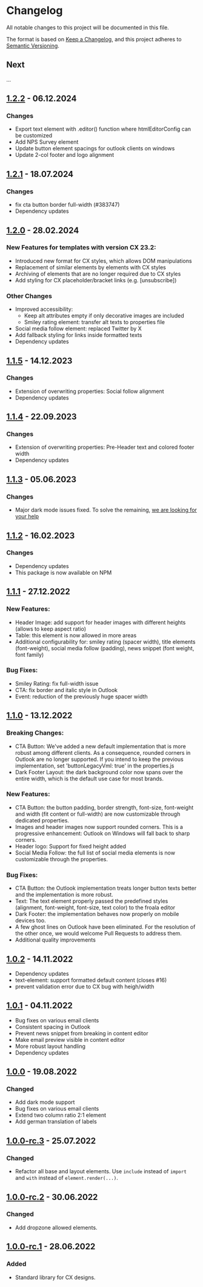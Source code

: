 # Changelog

All notable changes to this project will be documented in this file.

The format is based on [Keep a Changelog](https://keepachangelog.com/en/1.0.0/), and this project adheres
to [Semantic Versioning](https://semver.org/spec/v2.0.0.html).

## Next
...


## [1.2.2] - 06.12.2024

### Changes
* Export text element with .editor() function where htmlEditorConfig can be customized
* Add NPS Survey element
* Update button element spacings for outlook clients on windows
* Update 2-col footer and logo alignment

[1.2.2]: https://github.com/bsi-software/bsi-cx-design-standard-library-email/releases/tag/1.2.2


## [1.2.1] - 18.07.2024

### Changes
* fix cta button border full-width (#383747) 
* Dependency updates

[1.2.1]: https://github.com/bsi-software/bsi-cx-design-standard-library-email/releases/tag/1.2.1


## [1.2.0] - 28.02.2024

### New Features for templates with version CX 23.2:
* Introduced new format for CX styles, which allows DOM manipulations
* Replacement of similar elements by elements with CX styles
* Archiving of elements that are no longer required due to CX styles
* Add styling for CX placeholder/bracket links (e.g. [unsubscribe])

### Other Changes
* Improved accessibility: 
  * Keep alt attributes empty if only decorative images are included
  * Smiley rating element: transfer alt texts to properties file
* Social media follow element: replaced Twitter by X
* Add fallback styling for links inside formatted texts
* Dependency updates

[1.2.0]: https://github.com/bsi-software/bsi-cx-design-standard-library-email/releases/tag/1.2.0


## [1.1.5] - 14.12.2023

### Changes
* Extension of overwriting properties: Social follow alignment
* Dependency updates

[1.1.5]: https://github.com/bsi-software/bsi-cx-design-standard-library-email/releases/tag/1.1.5


## [1.1.4] - 22.09.2023

### Changes
* Extension of overwriting properties: Pre-Header text and colored footer width
* Dependency updates

[1.1.4]: https://github.com/bsi-software/bsi-cx-design-standard-library-email/releases/tag/1.1.4


## [1.1.3] - 05.06.2023

### Changes
* Major dark mode issues fixed. To solve the remaining, [we are looking for your help](https://github.com/bsi-software/bsi-cx-design-master-template-email/issues/26)

[1.1.3]: https://github.com/bsi-software/bsi-cx-design-standard-library-email/releases/tag/1.1.3


## [1.1.2] - 16.02.2023

### Changes
* Dependency updates
* This package is now available on NPM

[1.1.2]: https://github.com/bsi-software/bsi-cx-design-standard-library-email/releases/tag/1.1.2


## [1.1.1] - 27.12.2022

### New Features:
* Header Image: add support for header images with different heights (allows to keep aspect ratio)
* Table: this element is now allowed in more areas
* Additional configurability for: smiley rating (spacer width), title elements (font-weight), social media follow (padding), news snippet (font weight, font family)

### Bug Fixes:
* Smiley Rating: fix full-width issue
* CTA: fix border and italic style in Outlook
* Event: reduction of the previously huge spacer width

[1.1.1]: https://github.com/bsi-software/bsi-cx-design-standard-library-email/releases/tag/1.1.1


## [1.1.0] - 13.12.2022

### Breaking Changes:
* CTA Button: We've added a new default implementation that is more robust among different clients. As a consequence, rounded corners in Outlook are no longer supported. If you intend to keep the previous implementation, set 'buttonLegacyVml: true' in the properties.js
* Dark Footer Layout: the dark background color now spans over the entire width, which is the default use case for most brands.

### New Features:
* CTA Button: the button padding, border strength, font-size, font-weight and width (fit content or full-width) are now customizable through dedicated properties.
* Images and header images now support rounded corners. This is a progressive enhancement: Outlook on Windows will fall back to sharp corners.
* Header logo: Support for fixed height added
* Social Media Follow: the full list of social media elements is now customizable through the properties.

### Bug Fixes:
* CTA Button: the Outlook implementation treats longer button texts better and the implementation is more robust.
* Text: The text element properly passed the predefined styles (alignment, font-weight, font-size, text color) to the froala editor
* Dark Footer: the implementation behaves now properly on mobile devices too.
* A few ghost lines on Outlook have been eliminated. For the resolution of the other once, we would welcome Pull Requests to address them.
* Additional quality improvements

[1.1.0]: https://github.com/bsi-software/bsi-cx-design-standard-library-email/releases/tag/1.1.0


## [1.0.2] - 14.11.2022

* Dependency updates
* text-element: support formatted default content (closes #16)
* prevent validation error due to CX bug with heigh/width

[1.0.2]: https://github.com/bsi-software/bsi-cx-design-standard-library-email/releases/tag/1.0.2


## [1.0.1] - 04.11.2022

* Bug fixes on various email clients
* Consistent spacing in Outlook
* Prevent news snippet from breaking in content editor
* Make email preview visible in content editor
* More robust layout handling
* Dependency updates

[1.0.1]: https://github.com/bsi-software/bsi-cx-design-standard-library-email/releases/tag/1.0.1


## [1.0.0] - 19.08.2022

### Changed

* Add dark mode support
* Bug fixes on various email clients
* Extend two column ratio 2:1 element
* Add german translation of labels

[1.0.0]: https://github.com/bsi-software/bsi-cx-design-standard-library-email/releases/tag/1.0.0


## [1.0.0-rc.3] - 25.07.2022

### Changed

* Refactor all base and layout elements. Use `include` instead of `import` and `with` instead of `element.render(...)`.

[1.0.0-rc.3]: https://github.com/bsi-software/bsi-cx-design-standard-library-email/releases/tag/1.0.0-rc.3


## [1.0.0-rc.2] - 30.06.2022

### Changed

* Add dropzone allowed elements.

[1.0.0-rc.2]: https://github.com/bsi-software/bsi-cx-design-standard-library-email/releases/tag/1.0.0-rc.2


## [1.0.0-rc.1] - 28.06.2022

### Added

* Standard library for CX designs.

[1.0.0-rc.1]: https://github.com/bsi-software/bsi-cx-design-standard-library-email/releases/tag/1.0.0-rc.1

